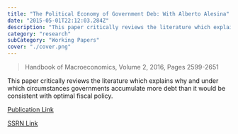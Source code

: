 ```yaml
---
title: "The Political Economy of Government Deb: With Alberto Alesina"
date: "2015-05-01T22:12:03.284Z"
description: "This paper critically reviews the literature which explains why and under which circumstances governments accumulate more debt than it would be consistent with optimal fiscal policy."
category: "research"
subCategory: "Working Papers"
cover: "./cover.png"
---
```


> Handbook of Macroeconomics, Volume 2, 2016, Pages 2599-2651

This paper critically reviews the literature which explains why and under which circumstances governments accumulate more debt than it would be consistent with optimal fiscal policy.

[Publication Link](https://www.sciencedirect.com/science/article/abs/pii/S157400481600015X)

[SSRN Link](https://papers.ssrn.com/sol3/papers.cfm?abstract_id=2706322)

